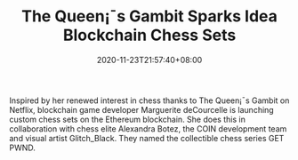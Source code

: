 ﻿---
title: "The Queen¡¯s Gambit Sparks Idea Blockchain Chess Sets"
date: 2020-11-23T21:57:40+08:00
lastmod: 2020-11-23T16:45:40+08:00
draft: false
authors: ["Farmer"]
description: "Inspired by her renewed interest in chess thanks to The Queen¡¯s Gambit on Netflix, blockchain game developer Marguerite deCourcelle is launching custom chess sets on the Ethereum blockchain. She does this in collaboration with chess elite Alexandra Botez, the COIN development team and visual artist Glitch_Black. They named the collectible chess series GET PWND."
featuredImage: "the-queens-gambit-sparks-idea-blockchain-chess-sets.png"
tags: ["Virtual World","Play to Earn"]
categories: ["news"]
news: ["Virtual World"]
weight: 
lightgallery: true
pinned: false
recommend: false
recommend1: false
---

Inspired by her renewed interest in chess thanks to The Queen¡¯s Gambit on Netflix, blockchain game developer Marguerite deCourcelle is launching custom chess sets on the Ethereum blockchain. She does this in collaboration with chess elite Alexandra Botez, the COIN development team and visual artist Glitch_Black. They named the collectible chess series GET PWND.

<!--more-->

